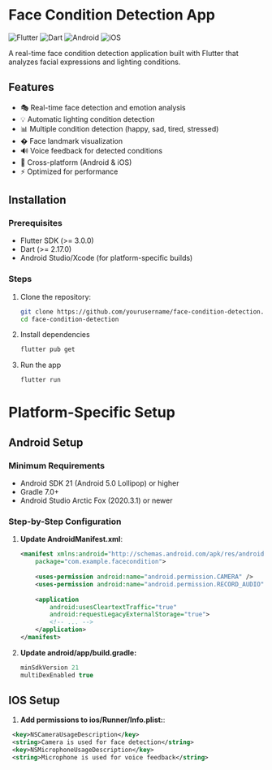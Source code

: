 # Face Condition Detection App

![Flutter](https://img.shields.io/badge/Flutter-%2302569B.svg?style=for-the-badge&logo=Flutter&logoColor=white)
![Dart](https://img.shields.io/badge/dart-%230175C2.svg?style=for-the-badge&logo=dart&logoColor=white)
![Android](https://img.shields.io/badge/Android-3DDC84?style=for-the-badge&logo=android&logoColor=white)
![iOS](https://img.shields.io/badge/iOS-000000?style=for-the-badge&logo=ios&logoColor=white)

A real-time face condition detection application built with Flutter that analyzes facial expressions and lighting conditions.

## Features

- 🎭 Real-time face detection and emotion analysis
- 💡 Automatic lighting condition detection
- 📊 Multiple condition detection (happy, sad, tired, stressed)
- � Face landmark visualization
- 🔊 Voice feedback for detected conditions
- 📱 Cross-platform (Android & iOS)
- ⚡ Optimized for performance

## Installation

### Prerequisites

- Flutter SDK (>= 3.0.0)
- Dart (>= 2.17.0)
- Android Studio/Xcode (for platform-specific builds)

### Steps

1. Clone the repository:
   ```bash
   git clone https://github.com/yourusername/face-condition-detection.git
   cd face-condition-detection
2. Install dependencies
   ```bash
   flutter pub get
3. Run the app
   ```bash
   flutter run
# Platform-Specific Setup

## Android Setup

### Minimum Requirements
- Android SDK 21 (Android 5.0 Lollipop) or higher
- Gradle 7.0+
- Android Studio Arctic Fox (2020.3.1) or newer

### Step-by-Step Configuration

1. **Update AndroidManifest.xml**:
   ```xml
   <manifest xmlns:android="http://schemas.android.com/apk/res/android"
       package="com.example.facecondition">
       
       <uses-permission android:name="android.permission.CAMERA" />
       <uses-permission android:name="android.permission.RECORD_AUDIO" />
       
       <application
           android:usesCleartextTraffic="true"
           android:requestLegacyExternalStorage="true">
           <!-- ... -->
       </application>
   </manifest>
   
 2. **Update android/app/build.gradle:**
    ```gradle
    minSdkVersion 21
    multiDexEnabled true
    
## IOS Setup
  1. **Add permissions to ios/Runner/Info.plist:**:
   ```xml
    <key>NSCameraUsageDescription</key>
    <string>Camera is used for face detection</string>
    <key>NSMicrophoneUsageDescription</key>
    <string>Microphone is used for voice feedback</string>
